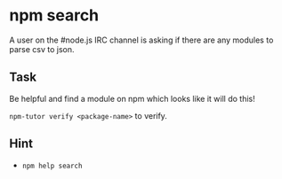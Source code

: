 # npm search

A user on the #node.js IRC channel is asking if there are any modules to parse csv to json.

## Task

Be helpful and find a module on npm which looks like it will do this!

`npm-tutor verify <package-name>` to verify.

## Hint

* `npm help search`
